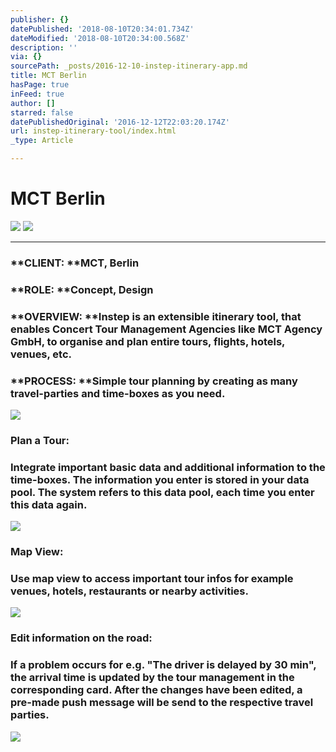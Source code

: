 ```yaml
---
publisher: {}
datePublished: '2018-08-10T20:34:01.734Z'
dateModified: '2018-08-10T20:34:00.568Z'
description: ''
via: {}
sourcePath: _posts/2016-12-10-instep-itinerary-app.md
title: MCT Berlin
hasPage: true
inFeed: true
author: []
starred: false
datePublishedOriginal: '2016-12-12T22:03:20.174Z'
url: instep-itinerary-tool/index.html
_type: Article

---
```

# MCT Berlin
![](https://the-grid-user-content.s3-us-west-2.amazonaws.com/979d044b-c6a3-4e20-9812-35491f08aebc.png)
![](https://the-grid-user-content.s3-us-west-2.amazonaws.com/2d699c16-1133-4c67-b490-8bb6d7b8ebcd.jpg)

---

### **CLIENT: **MCT, Berlin

### **ROLE: **Concept, Design

### **OVERVIEW: **Instep is an extensible itinerary tool, that enables Concert Tour Management Agencies like MCT Agency GmbH, to organise and plan entire tours, flights, hotels, venues, etc.

### **PROCESS: **Simple tour planning by creating as many travel-parties and time-boxes as you need.
![](https://the-grid-user-content.s3-us-west-2.amazonaws.com/711a7e7a-63a8-473d-9998-9c5615b62106.gif)

### **Plan a Tour:**

### Integrate important basic data and additional information to the time-boxes. The information you enter is stored in your data pool. The system refers to this data pool, each time you enter this data again.
![](https://the-grid-user-content.s3-us-west-2.amazonaws.com/9bfcf83d-a89b-4d4e-9da2-9e549d188ced.gif)

### **Map View:**

### Use map view to access important tour infos for example venues, hotels, restaurants or nearby activities.
![](https://the-grid-user-content.s3-us-west-2.amazonaws.com/5de26c7c-507f-4b15-a84f-5ee5cf798839.gif)

### **Edit information on the road:**

### If a problem occurs for e.g. "The driver is delayed by 30 min", the arrival time is updated by the tour management in the corresponding card. After the changes have been edited, a pre-made push message will be send to the respective travel parties.
![](https://the-grid-user-content.s3-us-west-2.amazonaws.com/638d8397-40b7-4bc1-b7f0-8d191d6c57b6.gif)